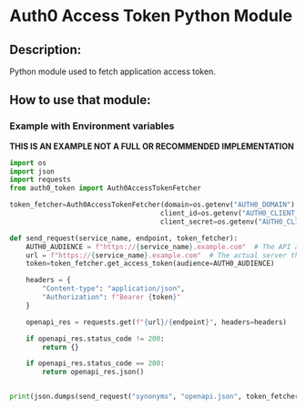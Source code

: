 # Auth0 Access Token Python Module

## Description:
Python module used to fetch application access token.

## How to use that module:
### Example with Environment variables

**THIS IS AN EXAMPLE NOT A FULL OR RECOMMENDED IMPLEMENTATION**

```python
import os
import json
import requests
from auth0_token import Auth0AccessTokenFetcher

token_fetcher=Auth0AccessTokenFetcher(domain=os.getenv("AUTH0_DOMAIN"),
                                     client_id=os.getenv("AUTH0_CLIENT_ID"),
                                     client_secret=os.getenv("AUTH0_CLIENT_SECRET"))

def send_request(service_name, endpoint, token_fetcher):
    AUTH0_AUDIENCE = f"https://{service_name}.example.com"  # The API audience
    url = f"https://{service_name}.example.com"  # The actual server the api is served
    token=token_fetcher.get_access_token(audience=AUTH0_AUDIENCE)

    headers = {
        "Content-type": "application/json",
        "Authorization": f"Bearer {token}"
    }

    openapi_res = requests.get(f"{url}/{endpoint}", headers=headers)

    if openapi_res.status_code != 200:
        return {}

    if openapi_res.status_code == 200:
        return openapi_res.json()


print(json.dumps(send_request("synonyms", "openapi.json", token_fetcher), indent=2))
```
